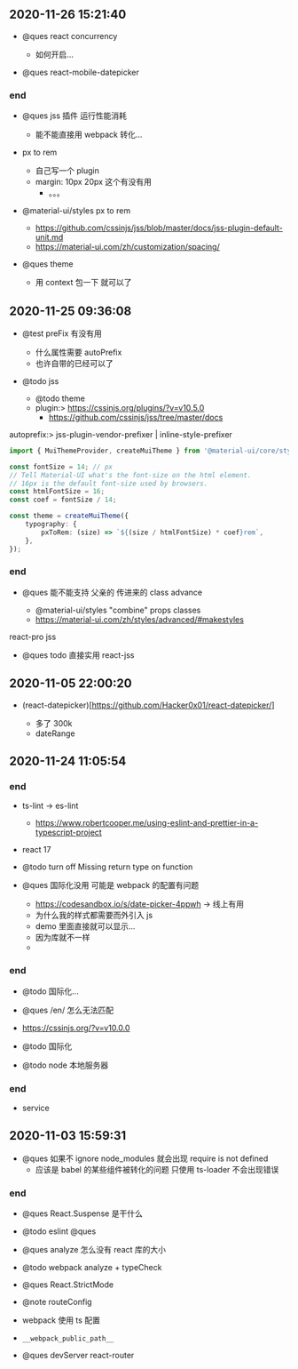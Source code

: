 ## 2020-11-26 15:21:40

-   @ques react concurrency

    -   如何开启...

-   @ques react-mobile-datepicker

### end

-   @ques jss 插件 运行性能消耗

    -   能不能直接用 webpack 转化...

-   px to rem

    -   自己写一个 plugin
    -   margin: 10px 20px 这个有没有用
        -   。。。

-   @material-ui/styles px to rem

    -   https://github.com/cssinjs/jss/blob/master/docs/jss-plugin-default-unit.md
    -   https://material-ui.com/zh/customization/spacing/

-   @ques theme

    -   用 context 包一下 就可以了

## 2020-11-25 09:36:08

-   @test preFix 有没有用

    -   什么属性需要 autoPrefix
    -   也许自带的已经可以了

-   @todo jss

    -   @todo theme
    -   plugin:> https://cssinjs.org/plugins/?v=v10.5.0
        -   https://github.com/cssinjs/jss/tree/master/docs

autoprefix:> jss-plugin-vendor-prefixer | inline-style-prefixer

```ts
import { MuiThemeProvider, createMuiTheme } from '@material-ui/core/styles';

const fontSize = 14; // px
// Tell Material-UI what's the font-size on the html element.
// 16px is the default font-size used by browsers.
const htmlFontSize = 16;
const coef = fontSize / 14;

const theme = createMuiTheme({
    typography: {
        pxToRem: (size) => `${(size / htmlFontSize) * coef}rem`,
    },
});
```

### end

-   @ques 能不能支持 父亲的 传进来的 class advance

    -   @material-ui/styles "combine" props classes
    -   https://material-ui.com/zh/styles/advanced/#makestyles

react-pro jss

-   @ques todo 直接实用 react-jss

## 2020-11-05 22:00:20

-   (react-datepicker)[https://github.com/Hacker0x01/react-datepicker/]

    -   多了 300k
    -   dateRange

## 2020-11-24 11:05:54

### end

-   ts-lint -> es-lint

    -   https://www.robertcooper.me/using-eslint-and-prettier-in-a-typescript-project

-   react 17

-   @todo turn off Missing return type on function

-   @ques 国际化没用 可能是 webpack 的配置有问题
    -   https://codesandbox.io/s/date-picker-4ppwh -> 线上有用
    -   为什么我的样式都需要而外引入 js
    -   demo 里面直接就可以显示...
    -   因为库就不一样
    -

### end

-   @todo 国际化...
-   @ques /en/ 怎么无法匹配

-   https://cssinjs.org/?v=v10.0.0

-   @todo 国际化
-   @todo node 本地服务器

### end

-   service

## 2020-11-03 15:59:31

-   @ques 如果不 ignore node_modules 就会出现 require is not defined
    -   应该是 babel 的某些组件被转化的问题 只使用 ts-loader 不会出现错误

### end

-   @ques React.Suspense 是干什么

-   @todo eslint @ques
-   @ques analyze 怎么没有 react 库的大小

-   @todo webpack analyze + typeCheck
-   @ques React.StrictMode
-   @note routeConfig
-   webpack 使用 ts 配置

-   `__webpack_public_path__`

-   @ques devServer react-router
